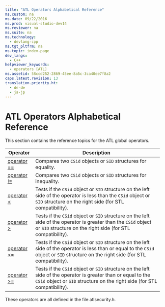 ```yaml
---
title: "ATL Operators Alphabetical Reference"
ms.custom: na
ms.date: 09/22/2016
ms.prod: visual-studio-dev14
ms.reviewer: na
ms.suite: na
ms.technology: 
  - devlang-cpp
ms.tgt_pltfrm: na
ms.topic: index-page 
dev_langs: 
  - C++
helpviewer_keywords: 
  - operators [ATL]
ms.assetid: 58ccd252-2869-45ee-8a5c-3ca40ee7f8a2
caps.latest.revision: 13
translation.priority.ht: 
  - de-de
  - ja-jp
---
```

# ATL Operators Alphabetical Reference
This section contains the reference topics for the ATL global operators.  
  
|Operator|Description|  
|--------------|-----------------|  
|[operator ==](../vs140/operator-==--atl-.md)|Compares two `CSid` objects or `SID` structures for equality.|  
|[operator !=](../vs140/operator-!=--atl-.md)|Compares two `CSid` objects or `SID` structures for inequality.|  
|[operator <](../vs140/operator----atl-.md)|Tests if the `CSid` object or `SID` structure on the left side of the operator is less than the `CSid` object or `SID` structure on the right side (for STL compatibility).|  
|[operator >](../vs140/operator----atl-.md)|Tests if the `CSid` object or `SID` structure on the left side of the operator is greater than the `CSid` object or `SID` structure on the right side (for STL compatibility).|  
|[operator <=](../vs140/operator--=--atl-.md)|Tests if the `CSid` object or `SID` structure on the left side of the operator is less than or equal to the `CSid` object or `SID` structure on the right side (for STL compatibility).|  
|[operator >=](../vs140/operator--=--atl-.md)|Tests if the `CSid` object or `SID` structure on the left side of the operator is greater than or equal to the `CSid` object or `SID` structure on the right side (for STL compatibility).|  
  
 These operators are all defined in the file atlsecurity.h.
